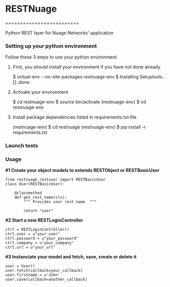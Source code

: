 # RESTNuage
=========================

Python REST layer for Nuage Networks' application

### Setting up your python environment

Follow these 3 steps to use your python environment.

1) First, you should install your environment if you have not done already

    $ virtual-env --no-site-packages restnuage-env
    $ Installing Setuptools..[]..done.

2) Activate your environment

    $ cd restnuage-env
    $ source bin/activate
    (restnuage-env) $ cd restnuage-env

3) Install package dependencies listed in requirements.txt file

    (restnuage-env) $ cd restnuage
    (restnuage-env) $ pip install -r requirements.txt


### Launch tests



### Usage

__#1 Create your object models to extends RESTObject or RESTBasicUser__

    from restnuage.restuser import RESTBasicUser
    class User(RESTBasicUser):

        @classmethod
        def get_rest_name(cls):
            """ Provides user rest name  """

            return "user"

__#2 Start a new RESTLoginController__

    ctrl = RESTLoginController()
    ctrl.user = u"your_user"
    ctrl.password = u"your_password"
    ctrl.company = u"your_company"
    ctrl.url = u"your_url"

__#3 Instanciate your model and fetch, save, create or delete it__

    user = User()
    user.fetch(callback=your_callback)
    user.firstname = u'John'
    user.save(callback=another_callback)
